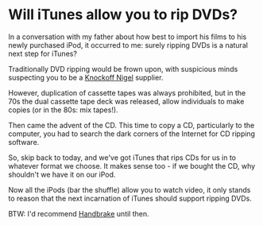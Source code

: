 # Will iTunes allow you to rip DVDs?

In a conversation with my father about how best to import his films to his newly purchased iPod, it occurred to me: surely ripping DVDs is a natural next step for iTunes?


<!--more-->

Traditionally DVD ripping would be frown upon, with suspicious minds suspecting you to be a [Knockoff Nigel](http://www.youtube.com/watch?v=4TbqBPmInjQ) supplier.

However, duplication of cassette tapes was always prohibited, but in the 70s the dual cassette tape deck was released, allow individuals to make copies (or in the 80s: mix tapes!).

Then came the advent of the CD.  This time to copy a CD, particularly to the computer, you had to search the dark corners of the Internet for CD ripping software.

So, skip back to today, and we've got iTunes that rips CDs for us in to whatever format we choose.  It makes sense too - if we bought the CD, why shouldn't we have it on our iPod.

Now all the iPods (bar the shuffle) allow you to watch video, it only stands to reason that the next incarnation of iTunes should support ripping DVDs.

BTW: I'd recommend [Handbrake](http://handbrake.m0k.org/) until then.